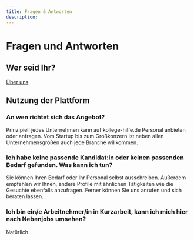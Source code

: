 ```yaml
---
title: Fragen & Antworten
description: 
---
```


# Fragen und Antworten

## Wer seid Ihr?
[Über uns](./about)


## Nutzung der Plattform

### An wen richtet sich das Angebot?
Prinzipiell jedes Unternehmen kann auf kollege-hilfe.de Personal anbieten oder anfragen. Vom Startup bis zum Großkonzern ist neben allen Unternehmensgrößen auch jede Branche willkommen.

### Ich habe keine passende Kandidat:in oder keinen passenden Bedarf gefunden. Was kann ich tun?
Sie können Ihren Bedarf oder Ihr Personal selbst ausschreiben. Außerdem empfehlen wir Ihnen, andere Profile mit ähnlichen Tätigkeiten wie die Gesuchte ebenfalls anzufragen. Ferner können Sie uns anrufen und sich beraten lassen.

### Ich bin ein/e Arbeitnehmer/in in Kurzarbeit, kann ich mich hier nach Nebenjobs umsehen?
Natürlich
